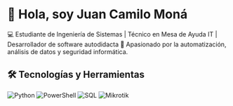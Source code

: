 # 👋 Hola, soy Juan Camilo Moná  
💻 Estudiante de Ingeniería de Sistemas | Técnico en Mesa de Ayuda IT | Desarrollador de software autodidacta
🚀 Apasionado por la automatización, análisis de datos y seguridad informática.

## 🛠️ Tecnologías y Herramientas
![Python](https://img.shields.io/badge/Python-3776AB?style=flat&logo=python&logoColor=white)
![PowerShell](https://img.shields.io/badge/PowerShell-5391FE?style=flat&logo=powershell&logoColor=white)
![SQL](https://img.shields.io/badge/SQL-003B57?style=flat&logo=database&logoColor=white)
![Mikrotik](https://img.shields.io/badge/Mikrotik-0099CC?style=flat&logo=mikrotik&logoColor=white)

<!--
## 📌 Proyectos Destacados
- [**Automatización de Backups con PowerShell**](URL)  
- [**Análisis de datos de inventario**](URL)  
- [**Dashboard de monitoreo de red**](URL)  
-->

<!--
**Jucolmona/jucolmona** is a ✨ _special_ ✨ repository because its `README.md` (this file) appears on your GitHub profile.

Here are some ideas to get you started:

- 🔭 I’m currently working on ...
- 🌱 I’m currently learning ...
- 👯 I’m looking to collaborate on ...
- 🤔 I’m looking for help with ...
- 💬 Ask me about ...
- 📫 How to reach me: ...
- 😄 Pronouns: ...
- ⚡ Fun fact: ...
-->
